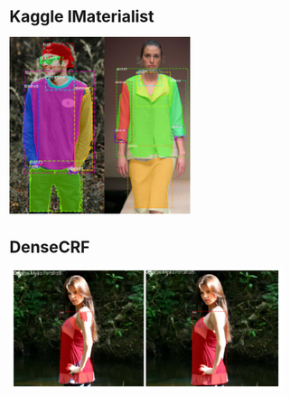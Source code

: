 # Kaggle IMaterialist

![Instance Segmentation Sample](maskrcnn.png)

# DenseCRF
![Dense CRF](densecrf.png)
